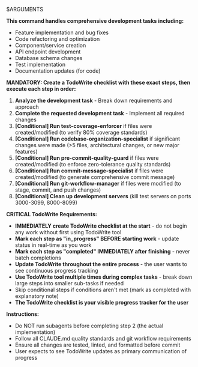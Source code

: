 $ARGUMENTS

**This command handles comprehensive development tasks including:**
- Feature implementation and bug fixes
- Code refactoring and optimization  
- Component/service creation
- API endpoint development
- Database schema changes
- Test implementation
- Documentation updates (for code)

**MANDATORY: Create a TodoWrite checklist with these exact steps, then execute each step in order:**

1. **Analyze the development task** - Break down requirements and approach
2. **Complete the requested development task** - Implement all required changes
3. **[Conditional] Run test-coverage-enforcer** if files were created/modified (to verify 80% coverage standards)
4. **[Conditional] Run codebase-organization-specialist** if significant changes were made (>5 files, architectural changes, or new major features)
5. **[Conditional] Run pre-commit-quality-guard** if files were created/modified (to enforce zero-tolerance quality standards)  
6. **[Conditional] Run commit-message-specialist** if files were created/modified (to generate comprehensive commit message)
7. **[Conditional] Run git-workflow-manager** if files were modified (to stage, commit, and push changes)
8. **[Conditional] Clean up development servers** (kill test servers on ports 3000-3099, 8000-8099)

**CRITICAL TodoWrite Requirements:**
- **IMMEDIATELY create TodoWrite checklist at the start** - do not begin any work without first using TodoWrite tool
- **Mark each step as "in_progress" BEFORE starting work** - update status in real-time as you work
- **Mark each step as "completed" IMMEDIATELY after finishing** - never batch completions
- **Update TodoWrite throughout the entire process** - the user wants to see continuous progress tracking
- **Use TodoWrite tool multiple times during complex tasks** - break down large steps into smaller sub-tasks if needed
- Skip conditional steps if conditions aren't met (mark as completed with explanatory note)
- **The TodoWrite checklist is your visible progress tracker for the user**

**Instructions:**
- Do NOT run subagents before completing step 2 (the actual implementation)
- Follow all CLAUDE.md quality standards and git workflow requirements  
- Ensure all changes are tested, linted, and formatted before commit
- User expects to see TodoWrite updates as primary communication of progress